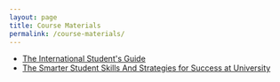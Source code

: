 ```yaml
---
layout: page
title: Course Materials
permalink: /course-materials/
---
```


* [The International Student's Guide](/static_files/assignments/homework_1.pdf)
* [The Smarter Student Skills And Strategies for Success at University](/static_files/materials/Books/11_The_Smarter_Student_Skills_And_Strategies_for_Success_at_University.pdf)